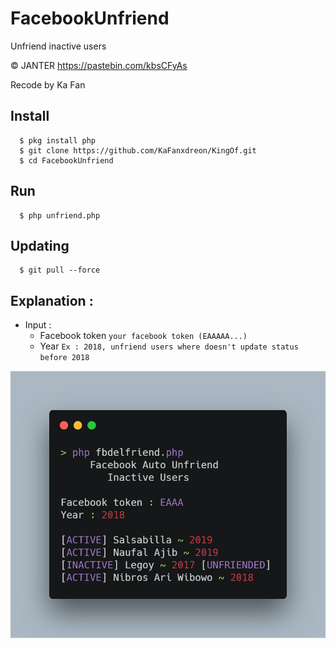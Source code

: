 # FacebookUnfriend
Unfriend inactive users

© JANTER https://pastebin.com/kbsCFyAs

Recode by Ka Fan

## Install
      $ pkg install php
      $ git clone https://github.com/KaFanxdreon/KingOf.git
      $ cd FacebookUnfriend

## Run
      $ php unfriend.php

## Updating
      $ git pull --force

## Explanation :
- Input :
    - Facebook token `your facebook token (EAAAAA...)`
    - Year `Ex : 2018, unfriend users where doesn't update status before 2018`

![Alt text](fbdel.png "Example")
